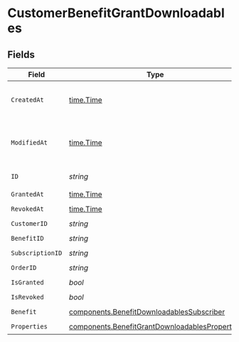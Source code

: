 # CustomerBenefitGrantDownloadables


## Fields

| Field                                                                                                            | Type                                                                                                             | Required                                                                                                         | Description                                                                                                      |
| ---------------------------------------------------------------------------------------------------------------- | ---------------------------------------------------------------------------------------------------------------- | ---------------------------------------------------------------------------------------------------------------- | ---------------------------------------------------------------------------------------------------------------- |
| `CreatedAt`                                                                                                      | [time.Time](https://pkg.go.dev/time#Time)                                                                        | :heavy_check_mark:                                                                                               | Creation timestamp of the object.                                                                                |
| `ModifiedAt`                                                                                                     | [time.Time](https://pkg.go.dev/time#Time)                                                                        | :heavy_check_mark:                                                                                               | Last modification timestamp of the object.                                                                       |
| `ID`                                                                                                             | *string*                                                                                                         | :heavy_check_mark:                                                                                               | The ID of the object.                                                                                            |
| `GrantedAt`                                                                                                      | [time.Time](https://pkg.go.dev/time#Time)                                                                        | :heavy_check_mark:                                                                                               | N/A                                                                                                              |
| `RevokedAt`                                                                                                      | [time.Time](https://pkg.go.dev/time#Time)                                                                        | :heavy_check_mark:                                                                                               | N/A                                                                                                              |
| `CustomerID`                                                                                                     | *string*                                                                                                         | :heavy_check_mark:                                                                                               | N/A                                                                                                              |
| `BenefitID`                                                                                                      | *string*                                                                                                         | :heavy_check_mark:                                                                                               | N/A                                                                                                              |
| `SubscriptionID`                                                                                                 | *string*                                                                                                         | :heavy_check_mark:                                                                                               | N/A                                                                                                              |
| `OrderID`                                                                                                        | *string*                                                                                                         | :heavy_check_mark:                                                                                               | N/A                                                                                                              |
| `IsGranted`                                                                                                      | *bool*                                                                                                           | :heavy_check_mark:                                                                                               | N/A                                                                                                              |
| `IsRevoked`                                                                                                      | *bool*                                                                                                           | :heavy_check_mark:                                                                                               | N/A                                                                                                              |
| `Benefit`                                                                                                        | [components.BenefitDownloadablesSubscriber](../../models/components/benefitdownloadablessubscriber.md)           | :heavy_check_mark:                                                                                               | N/A                                                                                                              |
| `Properties`                                                                                                     | [components.BenefitGrantDownloadablesProperties](../../models/components/benefitgrantdownloadablesproperties.md) | :heavy_check_mark:                                                                                               | N/A                                                                                                              |